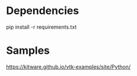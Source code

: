 
# Dependencies
pip install -r requirements.txt

# Samples

https://kitware.github.io/vtk-examples/site/Python/